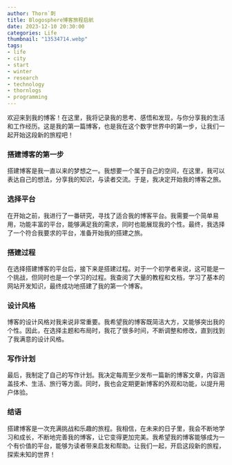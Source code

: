```yaml
---
author: Thorn`刺
title: Blogosphere博客旅程启航
date: 2023-12-10 20:30:00
categories: Life
thumbnail: "13534714.webp"
tags:
- life
- city
- start
- winter
- research
- technology
- thornlogs
- programming
---
```


欢迎来到我的博客！在这里，我将记录我的思考、感悟和发现，与你分享我的生活和工作经历。这是我的第一篇博客，也是我在这个数字世界中的第一步，让我们一起开始这段新的旅程吧！

<!--more-->

### 搭建博客的第一步

搭建博客是我一直以来的梦想之一。我想要一个属于自己的空间，在这里，我可以表达自己的想法，分享我的知识，与读者交流。于是，我决定开始我的博客之旅。

### 选择平台

在开始之前，我进行了一番研究，寻找了适合我的博客平台。我需要一个简单易用，功能丰富的平台，能够满足我的需求，同时也能展现我的个性。最终，我选择了一个符合我要求的平台，准备开始我的搭建之旅。

### 搭建过程

在选择搭建博客的平台后，接下来是搭建过程。对于一个初学者来说，这可能是一个挑战，但同时也是一个学习的过程。我查阅了大量的教程和文档，学习了基本的网站开发知识，最终成功地搭建了我的第一个博客。

### 设计风格

博客的设计风格对我来说非常重要。我希望我的博客既简洁大方，又能够突出我的个性。因此，在选择主题和布局时，我花了很多时间，不断调整和修改，直到找到了我满意的设计风格。

### 写作计划

最后，我制定了自己的写作计划。我决定每周至少发布一篇新的博客文章，内容涵盖技术、生活、旅行等方面。同时，我也会定期更新博客的外观和功能，以提升用户体验。

### 结语

搭建博客是一次充满挑战和乐趣的旅程。我相信，在未来的日子里，我会不断地学习和成长，不断地完善我的博客，让它变得更加完美。我希望我的博客能够成为一个有价值的平台，能够为读者带来启发和帮助。让我们一起，开启这段新的旅程，探索未知的世界！